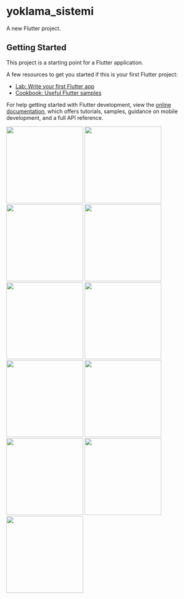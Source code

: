 # yoklama_sistemi

A new Flutter project.

## Getting Started

This project is a starting point for a Flutter application.

A few resources to get you started if this is your first Flutter project:

- [Lab: Write your first Flutter app](https://docs.flutter.dev/get-started/codelab)
- [Cookbook: Useful Flutter samples](https://docs.flutter.dev/cookbook)

For help getting started with Flutter development, view the
[online documentation](https://docs.flutter.dev/), which offers tutorials,
samples, guidance on mobile development, and a full API reference.

<img src="https://user-images.githubusercontent.com/74659671/173587770-e9277725-9061-41be-8bcf-e4b667bdea9f.png" width="200"/>
<img src="https://user-images.githubusercontent.com/74659671/173587773-451577a0-21cb-4907-8031-312eba7978f0.png" width="200"/>
<img src="https://user-images.githubusercontent.com/74659671/173587776-b136eb73-2351-433e-8876-8ad67e2c7c89.png" width="200"/>
<img src="https://user-images.githubusercontent.com/74659671/173587785-c8fe60cd-0943-481d-be5c-db7a6d531b26.png" width="200"/>
<img src="https://user-images.githubusercontent.com/74659671/173587790-d06edbbb-7c35-4622-a3a8-64e58c77b763.png" width="200"/>
<img src="https://user-images.githubusercontent.com/74659671/173587793-25d9f9b9-40dc-40b6-aca0-426a62bafeb9.png" width="200"/>
<img src="https://user-images.githubusercontent.com/74659671/173587794-5ffbadaf-f2d4-439a-b3e2-45ec38338bdb.png" width="200"/>
<img src="https://user-images.githubusercontent.com/74659671/173587796-454e0abe-1ef7-4297-94c9-f31ccf87e54d.png" width="200"/>
<img src="https://user-images.githubusercontent.com/74659671/173587798-a09e48bf-32bd-4245-8ccd-221b4624b591.png" width="200"/>
<img src="https://user-images.githubusercontent.com/74659671/173587800-1834d1a2-087e-4812-92e5-e0aeea62421b.png" width="200"/>
<img src="https://user-images.githubusercontent.com/74659671/173587801-1a7c8a4f-b355-454d-98fa-707883a455e2.png" width="200"/>
